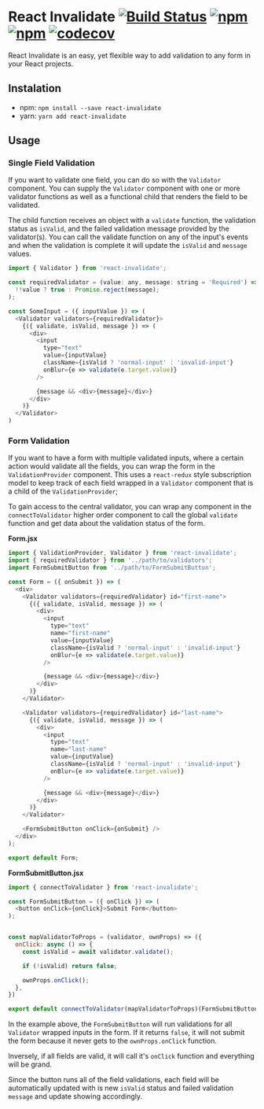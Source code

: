 # React Invalidate [![Build Status](https://travis-ci.org/colevoss/react-invalidate.svg?branch=master)](https://travis-ci.org/colevoss/react-invalidate) [![npm](https://img.shields.io/npm/v/react-invalidate.svg)](https://www.npmjs.com/package/react-invalidate) [![npm](https://img.shields.io/npm/dm/react-invalidate.svg)](https://www.npmjs.com/package/react-invalidate) [![codecov](https://codecov.io/gh/colevoss/react-invalidate/branch/master/graph/badge.svg)](https://codecov.io/gh/colevoss/react-invalidate)

React Invalidate is an easy, yet flexible way to add validation to any form in your React projects.


## Instalation
* npm: `npm install --save react-invalidate`
* yarn: `yarn add react-invalidate`


## Usage

### Single Field Validation
If you want to validate one field, you can do so with the `Validator` component. You can supply the `Validator`
component with one or more validator functions as well as a functional child that renders the field to be validated.

The child function receives an object with a `validate` function, the validation status as `isValid`, and the failed
validation message provided by the validator(s). You can call the validate function on any of the input's events
and when the validation is complete it will update the `isValid` and `message` values.

```javascript
import { Validator } from 'react-invalidate';

const requiredValidator = (value: any, message: string = 'Required') => (
  !!value ? true : Promise.reject(message);
);

const SomeInput = ({ inputValue }) => (
  <Validator validators={requiredValidator}>
    {({ validate, isValid, message }) => (
      <div>
        <input
          type="text"
          value={inputValue}
          className={isValid ? 'normal-input' : 'invalid-input'}
          onBlur={e => validate(e.target.value)}
        />

        {message && <div>{message}</div>}
      </div>
    )}
  </Validator>
)
```

### Form Validation
If you want to have a form with multiple validated inputs, where a certain action would validate all the fields, you
can wrap the form in the `ValidationProvider` component. This uses a `react-redux` style subscription model to keep track
of each field wrapped in a `Validator` component that is a child of the `ValidationProvider`;

To gain access to the central validator, you can wrap any component in the `connectToValidator` higher order component
to call the global `validate` function and get data about the validation status of the form.

**Form.jsx**
```javascript
import { ValidationProvider, Validator } from 'react-invalidate';
import { requiredValidator } from '../path/to/validators';
import FormSubmitButton from '../path/to/FormSubmitButton';

const Form = ({ onSubmit }) => (
  <div>
    <Validator validators={requiredValidator} id="first-name">
      {({ validate, isValid, message }) => (
        <div>
          <input
            type="text"
            name="first-name"
            value={inputValue}
            className={isValid ? 'normal-input' : 'invalid-input'}
            onBlur={e => validate(e.target.value)}
          />

          {message && <div>{message}</div>}
        </div>
      )}
    </Validator>

    <Validator validators={requiredValidator} id="last-name">
      {({ validate, isValid, message }) => (
        <div>
          <input
            type="text"
            name="last-name"
            value={inputValue}
            className={isValid ? 'normal-input' : 'invalid-input'}
            onBlur={e => validate(e.target.value)}
          />

          {message && <div>{message}</div>}
        </div>
      )}
    </Validator>

    <FormSubmitButton onClick={onSubmit} />
  </div>
);

export default Form;
```

**FormSubmitButton.jsx**
```javascript
import { connectToValidator } from 'react-invalidate';

const FormSubmitButton = ({ onClick }) => (
  <button onClick={onClick}>Submit Form</button>
);


const mapValidatorToProps = (validator, ownProps) => ({
  onClick: async () => {
    const isValid = await validator.validate();

    if (!isValid) return false;

    ownProps.onClick();
  },
})

export default connectToValidator(mapValidatorToProps)(FormSubmitButton);
```

In the example above, the `FormSubmitButton` will run validations for all `Validator` wrapped inputs in the form. If
it returns `false`, it will not submit the form because it never gets to the `ownProps.onClick` function.

Inversely, if all fields are valid, it will call it's `onClick` function and everything will be grand.

Since the button runs all of the field validations, each field will be automatically updated with is new `isValid` status
and failed validation `message` and update showing accordingly.

